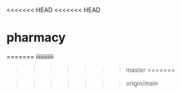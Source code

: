 <<<<<<< HEAD
<<<<<<< HEAD
# pharmacy
=======
iiiiiiiiiiii
>>>>>>> master
=======

>>>>>>> origin/main
